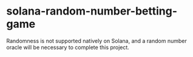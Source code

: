 # solana-random-number-betting-game

Randomness is not supported natively on Solana, and a random number oracle will be necessary to complete this project.
